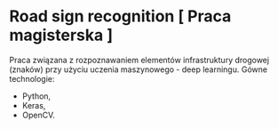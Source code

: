 # Road sign recognition [ Praca magisterska ]


Praca związana z rozpoznawaniem elementów infrastruktury drogowej (znaków) przy użyciu uczenia maszynowego - deep learningu. 
Gówne technologie:
- Python,
- Keras, 
- OpenCV.

